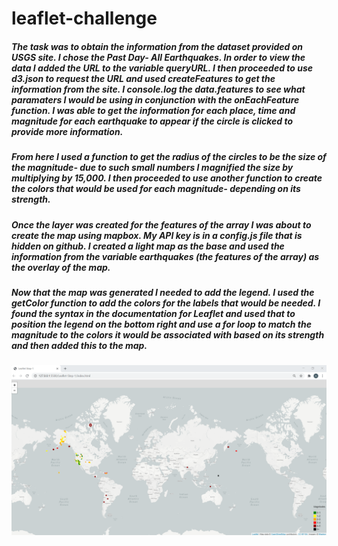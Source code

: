 # leaflet-challenge
##### The task was to obtain the information from the dataset provided on USGS site. I chose the Past Day- All Earthquakes. In order to view the data I added the URL to the variable queryURL. I then proceeded to use d3.json to request the URL and used createFeatures to get the information from the site. I console.log the data.features to see what paramaters I would be using in conjunction with the onEachFeature function. I was able to get the information for each place, time and magnitude for each earthquake to appear if the circle is clicked to provide more information.

##### From here I used a function to get the radius of the circles to be the size of the magnitude- due to such small numbers I magnified the size by multiplying by 15,000. I then proceeded to use another function to create the colors that would be used for each magnitude- depending on its strength. 

##### Once the layer was created for the features of the array I was about to create the map using mapbox. My API key is in a config.js file that is hidden on github. I created a light map as the base and used the information from the variable earthquakes (the features of the array) as the overlay of the map.

##### Now that the map was generated I needed to add the legend. I used the getColor function to add the colors for the labels that would be needed. I found the syntax in the documentation for Leaflet and used that to position the legend on the bottom right and use a for loop to match the magnitude to the colors it would be associated with based on its strength and then added this to the map.

![alt text](https://github.com/asritcaceres/leaflet-challenge/blob/main/Leaflet-Step-1/static/images/earthquake_map.PNG?raw=true)